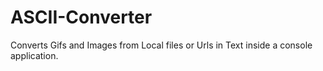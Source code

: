 # ASCII-Converter
Converts Gifs and Images from Local files or Urls in Text inside a console application.
